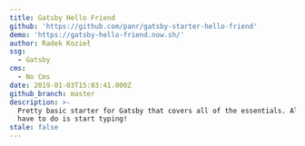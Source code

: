 ```yaml
---
title: Gatsby Hello Friend
github: 'https://github.com/panr/gatsby-starter-hello-friend'
demo: 'https://gatsby-hello-friend.now.sh/'
author: Radek Kozieł
ssg:
  - Gatsby
cms:
  - No Cms
date: 2019-01-03T15:03:41.000Z
github_branch: master
description: >-
  Pretty basic starter for Gatsby that covers all of the essentials. All you
  have to do is start typing!
stale: false
---
```

